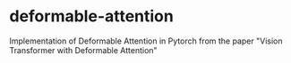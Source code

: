 # deformable-attention
Implementation of Deformable Attention in Pytorch from the paper "Vision Transformer with Deformable Attention"
